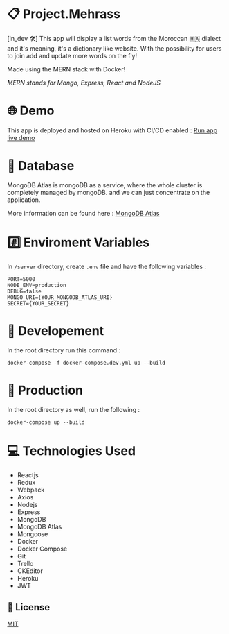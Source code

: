 # :clipboard: Project.Mehrass
[in_dev :hammer_and_wrench:] This app will display a list words from the Moroccan :morocco: dialect and it's meaning, it's a dictionary like website.
With the possibility for users to join add and update more words on the fly!

Made using the MERN stack with Docker!

*MERN stands for Mongo, Express, React and NodeJS*

# :globe_with_meridians: Demo
This app is deployed and hosted on Heroku with CI/CD enabled :
[Run app live demo](https://project-mehrass.herokuapp.com/)

# :floppy_disk: Database
MongoDB Atlas is mongoDB as a service, where the whole cluster is completely managed by mongoDB. and we can just concentrate on the application.

More information can be found here : [MongoDB Atlas](https://www.mongodb.com/cloud/atlas)

# :hash: Enviroment Variables
In ```/server``` directory, create ```.env``` file and have the following variables :
```
PORT=5000
NODE_ENV=production
DEBUG=false
MONGO_URI={YOUR_MONGODB_ATLAS_URI}
SECRET={YOUR_SECRET}
```

# :repeat: Developement
In the root directory run this command :

``` docker-compose -f docker-compose.dev.yml up --build ```

# :repeat_one: Production
In the root directory as well, run the following :

``` docker-compose up --build ```

# :computer: Technologies Used
* Reactjs
* Redux
* Webpack
* Axios
* Nodejs
* Express
* MongoDB
* MongoDB Atlas
* Mongoose
* Docker
* Docker Compose
* Git
* Trello
* CKEditor
* Heroku
* JWT

## :memo: License
[MIT](https://opensource.org/licenses/MIT)
